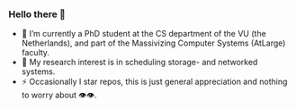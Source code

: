 ### Hello there 👋
- 🔭 I’m currently a PhD student at the CS department of the VU (the Netherlands), and part of the Massivizing Computer Systems (AtLarge) faculty. 
- 🌱 My research interest is in scheduling storage- and networked systems.
- ⚡ Occasionally I star repos, this is just general appreciation and nothing to worry about 👁️👁️.
